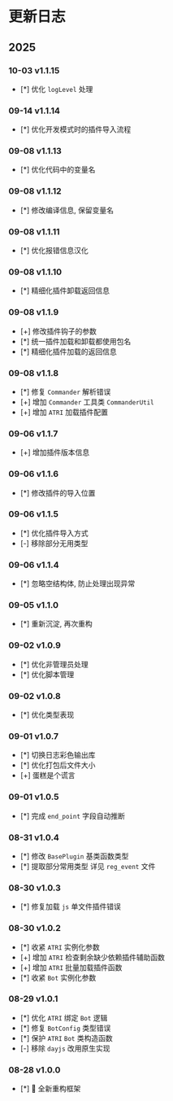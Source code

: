 # 更新日志

## 2025

### 10-03 v1.1.15

- [*] 优化 `logLevel` 处理

### 09-14 v1.1.14

- [*] 优化开发模式时的插件导入流程

### 09-08 v1.1.13

- [*] 优化代码中的变量名

### 09-08 v1.1.12

- [*] 修改编译信息, 保留变量名

### 09-08 v1.1.11

- [*] 优化报错信息汉化

### 09-08 v1.1.10

- [*] 精细化插件卸载返回信息

### 09-08 v1.1.9

- [+] 修改插件钩子的参数
- [*] 统一插件加载和卸载都使用包名
- [*] 精细化插件加载的返回信息

### 09-08 v1.1.8

- [*] 修复 `Commander` 解析错误
- [+] 增加 `Commander` 工具类 `CommanderUtil`
- [+] 增加 `ATRI` 加载插件配置

### 09-06 v1.1.7

- [+] 增加插件版本信息

### 09-06 v1.1.6

- [*] 修改插件的导入位置

### 09-06 v1.1.5

- [*] 优化插件导入方式
- [-] 移除部分无用类型

### 09-06 v1.1.4

- [*] 忽略空结构体, 防止处理出现异常

### 09-05 v1.1.0

- [*] 重新沉淀, 再次重构

### 09-02 v1.0.9

- [*] 优化非管理员处理
- [*] 优化脚本管理

### 09-02 v1.0.8

- [*] 优化类型表现

### 09-01 v1.0.7

- [*] 切换日志彩色输出库
- [*] 优化打包后文件大小
- [+] 蛋糕是个谎言

### 09-01 v1.0.5

- [*] 完成 `end_point` 字段自动推断

### 08-31 v1.0.4

- [*] 修改 `BasePlugin` 基类函数类型
- [*] 提取部分常用类型 详见 `reg_event` 文件

### 08-30 v1.0.3

- [*] 修复加载 `js` 单文件插件错误

### 08-30 v1.0.2

- [*] 收紧 `ATRI` 实例化参数
- [+] 增加 `ATRI` 检查剩余缺少依赖插件辅助函数
- [+] 增加 `ATRI` 批量加载插件函数
- [*] 收紧 `Bot` 实例化参数

### 08-29 v1.0.1

- [*] 优化 `ATRI` 绑定 `Bot` 逻辑
- [*] 修复 `BotConfig` 类型错误
- [*] 保护 `ATRI` `Bot` 类构造函数
- [-] 移除 `dayjs` 改用原生实现

### 08-28 v1.0.0

- [*] 🎉 全新重构框架
